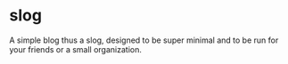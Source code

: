 # slog
A simple blog thus a slog, designed to be super minimal and to be run for your friends or a small organization. 
